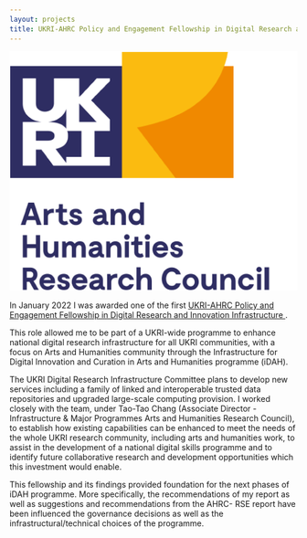 ```yaml
---
layout: projects
title: UKRI-AHRC Policy and Engagement Fellowship in Digital Research and Innovation Infrastructure
---
```


<a href="https://www.ukri.org/councils/ahrc/"><img src="../images/ahrc.jpg" width="600"/></a>


In January 2022 I was awarded one of the first <a href= "https://www.sussex.ac.uk/broadcast/read/57304"> UKRI-AHRC Policy and Engagement Fellowship in Digital Research and Innovation Infrastructure </a>.

This role allowed me to be part of a UKRI-wide programme to enhance national digital research infrastructure for all UKRI communities, with a focus on Arts and Humanities community through the Infrastructure for Digital Innovation and Curation in Arts and Humanities programme (iDAH).

The UKRI Digital Research Infrastructure Committee plans to develop new services including a family of linked and interoperable trusted data repositories and upgraded large-scale computing provision. I worked closely with the team, under Tao-Tao Chang (Associate Director - Infrastructure & Major Programmes
Arts and Humanities Research Council), to establish how existing capabilities can be enhanced to meet the needs of the whole UKRI research community, including arts and humanities work, to assist in the development of a national digital skills programme and to identify future collaborative research and development opportunities which this investment would enable.

This fellowship and its findings provided foundation for the next phases of iDAH programme. More specifically, the recommendations of my report as well as suggestions and recommendations from the AHRC- RSE report have been influenced the governance decisions as well as the infrastructural/technical choices of the programme.
